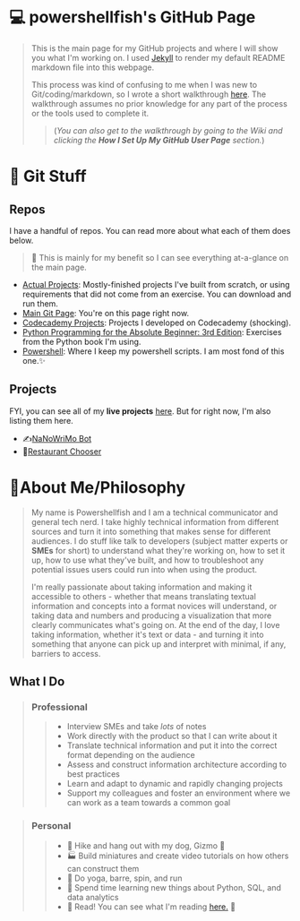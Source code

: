 # 💻 powershellfish's GitHub Page

>This is the main page for my GitHub projects and where I will show you what I'm working on. I used [Jekyll](https://jekyllrb.com/) to render my default README markdown file into this webpage. 
>
>This process was kind of confusing to me when I was new to Git/coding/markdown, so I wrote a short walkthrough [here](https://github.com/powershellfish/powershellfish.github.io/wiki/How-I-Set-Up-My-GitHub-User-Page). The walkthrough assumes no prior knowledge for any part of the process or the tools used to complete it.
>
>>(*You can also get to the walkthrough by going to the Wiki and clicking the **How I Set Up My GitHub User Page** section.*)

# 💾 Git Stuff

## Repos 
I have a handful of repos. You can read more about what each of them does below.

> 💬 This is mainly for my benefit so I can see everything at-a-glance on the main page.

* [Actual Projects](https://powershellfish.github.io/Actual-Projects/): Mostly-finished projects I've built from scratch, or using requirements that did not come from an exercise. You can download and run them. 
* [Main Git Page](https://powershellfish.github.io): You're on this page right now. 
* [Codecademy Projects](https://powershellfish.github.io/Codecademy-Projects/): Projects I developed on Codecademy (shocking).
* [Python Programming for the Absolute Beginner: 3rd Edition](https://powershellfish.github.io/python_programming_3e/): Exercises from the Python book I'm using.
* [Powershell](https://powershellfish.github.io/powershell/): Where I keep my powershell scripts. I am most fond of this one.✨

## Projects

FYI, you can see all of my **live projects** [here](https://powershellfish.github.io/Actual-Projects/). But for right now, I'm also listing them here. 

- ✍[NaNoWriMo Bot](https://github.com/powershellfish/Actual-Projects/blob/main/NaNoWriMo.py)
- 🍕[Restaurant Chooser](https://github.com/powershellfish/Actual-Projects/blob/main/random_restaurant.py)

# 🎀About Me/Philosophy

>My name is Powershellfish and I am a technical communicator and general tech nerd. I take highly technical information from different sources and turn it into something that makes sense for different audiences. I do stuff like talk to developers (subject matter experts or **SMEs** for short) to understand what they're working on, how to set it up, how to use what they've built, and how to troubleshoot any potential issues users could run into when using the product. 
>
>I'm really passionate about taking information and making it accessible to others - whether that means translating textual information and concepts into a format novices will understand, or taking data and numbers and producing a visualization that more clearly communicates what's going on. At the end of the day, I love taking information, whether it's text or data - and turning it into something that anyone can pick up and interpret with minimal, if any, barriers to access.


## What I Do

>### Professional
>>* Interview SMEs and take *lots* of notes 
>>* Work directly with the product so that I can write about it
>>* Translate technical information and put it into the correct format depending on the audience
>>* Assess and construct information architecture according to best practices
>>* Learn and adapt to dynamic and rapidly changing projects
>>* Support my colleagues and foster an environment where we can work as a team towards a common goal

>### Personal
>>* 🥾 Hike and hang out with my dog, Gizmo 🐺
>>* 🏭 Build miniatures and create video tutorials on how others can construct them
>>* 🧘‍ Do yoga, barre, spin, and run
>>* 🔢 Spend time learning new things about Python, SQL, and data analytics
>>* 📖 Read! You can see what I'm reading [here.](https://www.goodreads.com/user/show/1258553-powershellfish) 
🍕

